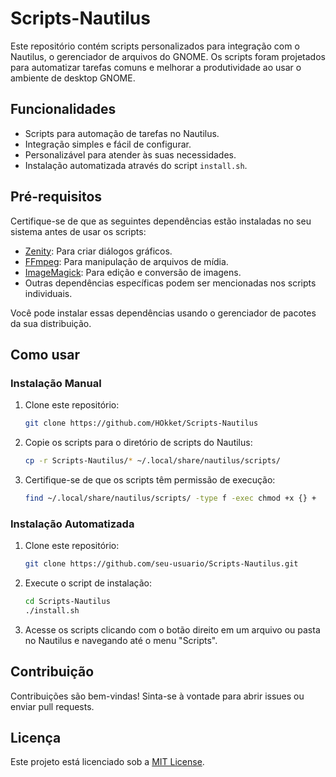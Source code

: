 # Scripts-Nautilus

Este repositório contém scripts personalizados para integração com o Nautilus, o gerenciador de arquivos do GNOME. Os scripts foram projetados para automatizar tarefas comuns e melhorar a produtividade ao usar o ambiente de desktop GNOME.

## Funcionalidades

- Scripts para automação de tarefas no Nautilus.
- Integração simples e fácil de configurar.
- Personalizável para atender às suas necessidades.
- Instalação automatizada através do script `install.sh`.

## Pré-requisitos

Certifique-se de que as seguintes dependências estão instaladas no seu sistema antes de usar os scripts:

- [Zenity](https://help.gnome.org/users/zenity/stable/): Para criar diálogos gráficos.
- [FFmpeg](https://ffmpeg.org/): Para manipulação de arquivos de mídia.
- [ImageMagick](https://imagemagick.org/): Para edição e conversão de imagens.
- Outras dependências específicas podem ser mencionadas nos scripts individuais.

Você pode instalar essas dependências usando o gerenciador de pacotes da sua distribuição.

## Como usar

### Instalação Manual

1. Clone este repositório:
    ```bash
    git clone https://github.com/HOkket/Scripts-Nautilus
    ```
2. Copie os scripts para o diretório de scripts do Nautilus:
    ```bash
    cp -r Scripts-Nautilus/* ~/.local/share/nautilus/scripts/
    ```
3. Certifique-se de que os scripts têm permissão de execução:
    ```bash
    find ~/.local/share/nautilus/scripts/ -type f -exec chmod +x {} +
    ```

### Instalação Automatizada

1. Clone este repositório:
    ```bash
    git clone https://github.com/seu-usuario/Scripts-Nautilus.git
    ```
2. Execute o script de instalação:
    ```bash
    cd Scripts-Nautilus
    ./install.sh
    ```

4. Acesse os scripts clicando com o botão direito em um arquivo ou pasta no Nautilus e navegando até o menu "Scripts".

## Contribuição

Contribuições são bem-vindas! Sinta-se à vontade para abrir issues ou enviar pull requests.

## Licença

Este projeto está licenciado sob a [MIT License](LICENSE).